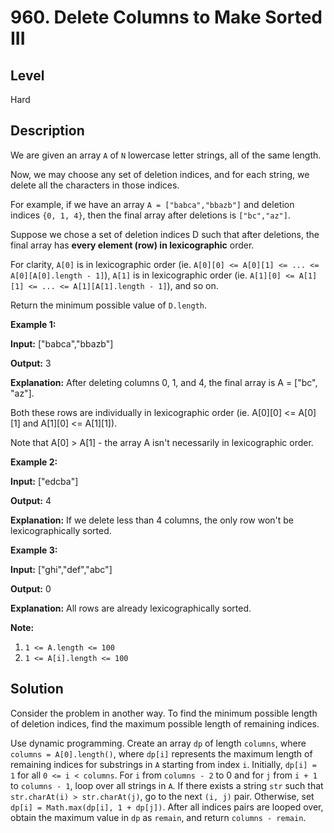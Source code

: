 # 960. Delete Columns to Make Sorted III
## Level
Hard

## Description
We are given an array `A` of `N` lowercase letter strings, all of the same length.

Now, we may choose any set of deletion indices, and for each string, we delete all the characters in those indices.

For example, if we have an array `A = ["babca","bbazb"]` and deletion indices `{0, 1, 4}`, then the final array after deletions is `["bc","az"]`.

Suppose we chose a set of deletion indices D such that after deletions, the final array has **every element (row) in lexicographic** order.

For clarity, `A[0]` is in lexicographic order (ie. `A[0][0] <= A[0][1] <= ... <= A[0][A[0].length - 1]`), `A[1]` is in lexicographic order (ie. `A[1][0] <= A[1][1] <= ... <= A[1][A[1].length - 1]`), and so on.

Return the minimum possible value of `D.length`.

**Example 1:**

**Input:** ["babca","bbazb"]

**Output:** 3

**Explanation:** After deleting columns 0, 1, and 4, the final array is A = ["bc", "az"].

Both these rows are individually in lexicographic order (ie. A[0][0] <= A[0][1] and A[1][0] <= A[1][1]).

Note that A[0] > A[1] - the array A isn't necessarily in lexicographic order.

**Example 2:**

**Input:** ["edcba"]

**Output:** 4

**Explanation:** If we delete less than 4 columns, the only row won't be lexicographically sorted.

**Example 3:**

**Input:** ["ghi","def","abc"]

**Output:** 0

**Explanation:** All rows are already lexicographically sorted.

**Note:**

1. `1 <= A.length <= 100`
2. `1 <= A[i].length <= 100`

## Solution
Consider the problem in another way. To find the minimum possible length of deletion indices, find the maximum possible length of remaining indices.

Use dynamic programming. Create an array `dp` of length `columns`, where `columns = A[0].length()`, where `dp[i]` represents the maximum length of remaining indices for substrings in `A` starting from index `i`. Initially, `dp[i] = 1` for all `0 <= i < columns`. For `i` from `columns - 2` to 0 and for `j` from `i + 1` to `columns - 1`, loop over all strings in `A`. If there exists a string `str` such that `str.charAt(i) > str.charAt(j)`, go to the next `(i, j)` pair. Otherwise, set `dp[i] = Math.max(dp[i], 1 + dp[j])`. After all indices pairs are looped over, obtain the maximum value in `dp` as `remain`, and return `columns - remain`.
